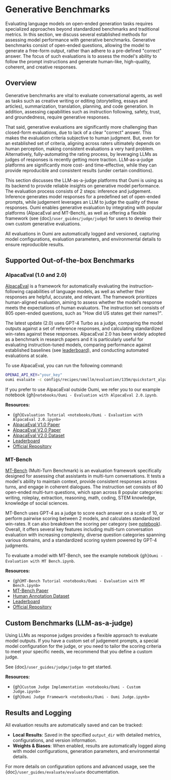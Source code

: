 # Generative Benchmarks

Evaluating language models on open-ended generation tasks requires specialized approaches beyond standardized benchmarks and traditional metrics. In this section, we discuss several established methods for assessing model performance with generative benchmarks. Generative benchmarks consist of open-ended questions, allowing the model to generate a free-form output, rather than adhere to a pre-defined "correct" answer. The focus of such evaluations is to assess the model's ability to follow the prompt instructions and generate human-like, high-quality, coherent, and creative responses.

## Overview

Generative benchmarks are vital to evaluate conversational agents, as well as tasks such as creative writing or editing (storytelling, essays and articles), summarization, translation, planning, and code generation. In addition, assessing capabilities such as instruction following, safety, trust, and groundedness, require generative responses.

That said, generative evaluations are significantly more challenging than closed-form evaluations, due to lack of a clear "correct" answer. This makes the evaluation criteria subjective to human judgment. But, even for an established set of criteria, aligning across raters ultimately depends on human perception, making consistent evaluations a very hard problem. Alternatively, fully-automating the rating process, by leveraging LLMs as judges of responses is recently getting more traction. LLM-as-a-judge platforms are significantly more cost- and time-effective, while they can provide reproducible and consistent results (under certain conditions).

This section discusses the LLM-as-a-judge platforms that Oumi is using as its backend to provide reliable insights on generative model performance. The evaluation process consists of 2 steps: inference and judgement. Inference generates model responses for a predefined set of open-ended prompts, while judgement leverages an LLM to judge the quality of these responses. Oumi enables generative evaluation by integrating with popular platforms (AlpacaEval and MT-Bench), as well as offering a flexible framework (see {doc}`/user_guides/judge/judge`) for users to develop their own custom generative evaluations.

All evaluations in Oumi are automatically logged and versioned, capturing model configurations, evaluation parameters, and environmental details to ensure reproducible results.

## Supported Out-of-the-box Benchmarks

### AlpacaEval (1.0 and 2.0)

[AlpacaEval](https://github.com/tatsu-lab/alpaca_eval) is a framework for automatically evaluating the instruction-following capabilities of language models, as well as whether their responses are helpful, accurate, and relevant. The framework prioritizes human-aligned evaluation, aiming to assess whether the model’s response meets the expectations of human evaluators. The instruction set consists of 805 open-ended questions, such as "How did US states get their names?".

The latest update (2.0) uses GPT-4 Turbo as a judge, comparing the model outputs against a set of reference responses, and calculating standardized win-rates against these responses. AlpacaEval 2.0 has been widely adopted as a benchmark in research papers and it is particularly useful for evaluating instruction-tuned models, comparing performance against established baselines (see [leaderboard](https://tatsu-lab.github.io/alpaca_eval/)), and conducting automated evaluations at scale.

To use AlpacaEval, you can run the following command:

```bash
OPENAI_API_KEY="your_key"
oumi evaluate -c configs/recipes/smollm/evaluation/135m/quickstart_alpaca_v2_eval.yaml
```

If you prefer to use AlpacaEval outside Oumi, we refer you to our example notebook {gh}`notebooks/Oumi - Evaluation with AlpacaEval 2.0.ipynb`.

**Resources:**
- {gh}`Evaluation Tutorial <notebooks/Oumi - Evaluation with AlpacaEval 2.0.ipynb>`
- [AlpacaEval V1.0 Paper](https://arxiv.org/abs/2305.14387)
- [AlpacaEval V2.0 Paper](https://arxiv.org/abs/2404.04475)
- [AlpacaEval V2.0 Dataset](https://huggingface.co/datasets/tatsu-lab/alpaca_eval)
- [Leaderboard](https://tatsu-lab.github.io/alpaca_eval/)
- [Official Repository](https://github.com/tatsu-lab/alpaca_eval)

### MT-Bench

[MT-Bench](https://github.com/lm-sys/FastChat/tree/main/fastchat/llm_judge) (Multi-Turn Benchmark) is an evaluation framework specifically designed for assessing chat assistants in multi-turn conversations. It tests a model's ability to maintain context, provide consistent responses across turns, and engage in coherent dialogues. The instruction set consists of 80 open-ended multi-turn questions, which span across 8 popular categories: writing, roleplay, extraction, reasoning, math, coding, STEM knowledge, knowledge of social sciences.

MT-Bench uses GPT-4 as a judge to score each answer on a scale of 10, or perform pairwise scoring between 2 models, and calculates standardized win-rates. It can also breakdown the scoring per category (see [notebook](https://colab.research.google.com/drive/15O3Y8Rxq37PuMlArE291P4OC6ia37PQK#scrollTo=5i8R0l-XqkgO)). Overall, it offers several key features including multi-turn conversation evaluation with increasing complexity, diverse question categories spanning various domains, and a standardized scoring system powered by GPT-4 judgments.

To evaluate a model with MT-Bench, see the example notebook {gh}`Oumi - Evaluation with MT Bench.ipynb`.

**Resources:**
- {gh}`MT-Bench Tutorial <notebooks/Oumi - Evaluation with MT Bench.ipynb>`
- [MT-Bench Paper](https://arxiv.org/abs/2306.05685)
- [Human Annotation Dataset](https://huggingface.co/datasets/lmsys/mt_bench_human_judgments)
- [Leaderboard](https://huggingface.co/spaces/lmarena-ai/chatbot-arena-leaderboard)
- [Official Repository](https://github.com/lm-sys/FastChat/tree/main/fastchat/llm_judge)

<!--- Commented; we do NOT support HumanEval yet.
### HumanEval

HumanEval is a benchmark designed to evaluate language models' capabilities in generating functional code from natural language descriptions. It consists of programming challenges that test both understanding of requirements and ability to generate correct, efficient code solutions.

**Resources:**
- [HumanEval Paper](https://arxiv.org/abs/2107.03374)
- [Official Repository](https://github.com/openai/human-eval)
- [Dataset Documentation](https://huggingface.co/datasets/openai_humaneval)
-->

## Custom Benchmarks (LLM-as-a-judge)

Using LLMs as response judges provides a flexible approach to evaluate model outputs. If you have a custom set of judgement prompts, a special model configuration for the judge, or you need to tailor the scoring criteria to meet your specific needs, we recommend that you define a custom judge.

See {doc}`/user_guides/judge/judge` to get started.

**Resources:**
- {gh}`Custom Judge Implementation <notebooks/Oumi - Custom Judge.ipynb>`
- {gh}`Oumi Judge Framework <notebooks/Oumi - Oumi Judge.ipynb>`


## Results and Logging

All evaluation results are automatically saved and can be tracked:

- **Local Results**: Saved in the specified `output_dir` with detailed metrics, configurations, and version information.
- **Weights & Biases**: When enabled, results are automatically logged along with model configurations, generation parameters, and environmental details.

For more details on configuration options and advanced usage, see the {doc}`/user_guides/evaluate/evaluate` documentation.
